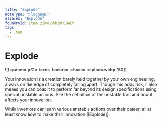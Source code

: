 ```yaml
---
title: "Explode"
noteType: ":luggage:"
aliases: "Explode"
foundryId: Item.2iyvUohk2mME9WCW
tags:
  - Item
---
```


# Explode
![[systems-pf2e-icons-features-classes-explode.webp|150]]

Your innovation is a creation barely held together by your own engineering, always on the edge of completely falling apart. Though this adds risk, it also means you can coax it to perform far beyond its design specifications using special unstable actions. See the definition of the unstable trait and how it affects your innovation.

While inventors can learn various unstable actions over their career, all at least know how to make their innovation [[Explode]].
